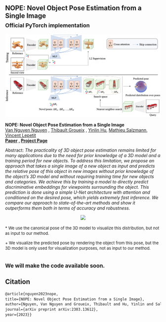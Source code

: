 ## NOPE: Novel Object Pose Estimation from a Single Image <br><sub>Official PyTorch implementation </sub>

![Teaser image](./media/framework.png)

**NOPE: Novel Object Pose Estimation from a Single Image**<br>
[Van Nguyen Nguyen](https://nv-nguyen.github.io/)
, [Thibault Groueix](http://imagine.enpc.fr/~groueixt/)
, [Yinlin Hu](https://yinlinhu.github.io/),
[Mathieu Salzmann](https://people.epfl.ch/mathieu.salzmann), 
[Vincent Lepetit](https://vincentlepetit.github.io/) <br>
**[Paper](https://arxiv.org/pdf/2303.13612.pdf)
, [Project Page](https://nv-nguyen.github.io/nope/)**

Abstract: *The practicality of 3D object pose estimation remains limited for many applications due to the need for prior knowledge of a 3D model and a training period for new objects. To address this limitation, we propose an approach that takes a single image of a new object as input and predicts the relative pose of this object in new images without prior knowledge of the object’s 3D model and without requiring training time for new objects and categories. We achieve this by training a model to directly predict discriminative embeddings for viewpoints surrounding the object. This prediction is done using a simple U-Net architecture with attention and conditioned on the desired pose, which yields extremely fast inference. We compare our approach to state-of-the-art methods and show it outperforms them both in terms of accuracy and robustness.*


<p align="center">
  <img src=./media/result.gif width="50%"/>
</p>

<font size="-1">\* We use the canonical pose of the 3D model to visualize this distribution, but not as input to our method.</font>

<font size="-1">\+ We visualize the predicted pose by rendering the object from this pose, but the 3D model is only used for visualization purposes, not as input to our method.</font>





## <sub>We will make the code available soon. </sub>


## Citation

```latex
@article{nguyen2023nope,
title={NOPE: Novel Object Pose Estimation from a Single Image},
author={Nguyen, Van Nguyen and Groueix, Thibault and Hu, Yinlin and Salzmann, Mathieu and Lepetit, Vincent},
journal={arXiv preprint arXiv:2303.13612},
year={2023}}
```